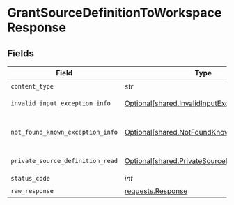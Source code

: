 # GrantSourceDefinitionToWorkspaceResponse


## Fields

| Field                                                                                              | Type                                                                                               | Required                                                                                           | Description                                                                                        |
| -------------------------------------------------------------------------------------------------- | -------------------------------------------------------------------------------------------------- | -------------------------------------------------------------------------------------------------- | -------------------------------------------------------------------------------------------------- |
| `content_type`                                                                                     | *str*                                                                                              | :heavy_check_mark:                                                                                 | N/A                                                                                                |
| `invalid_input_exception_info`                                                                     | [Optional[shared.InvalidInputExceptionInfo]](../../models/shared/invalidinputexceptioninfo.md)     | :heavy_minus_sign:                                                                                 | Input failed validation                                                                            |
| `not_found_known_exception_info`                                                                   | [Optional[shared.NotFoundKnownExceptionInfo]](../../models/shared/notfoundknownexceptioninfo.md)   | :heavy_minus_sign:                                                                                 | Object with given id was not found.                                                                |
| `private_source_definition_read`                                                                   | [Optional[shared.PrivateSourceDefinitionRead]](../../models/shared/privatesourcedefinitionread.md) | :heavy_minus_sign:                                                                                 | Successful operation                                                                               |
| `status_code`                                                                                      | *int*                                                                                              | :heavy_check_mark:                                                                                 | N/A                                                                                                |
| `raw_response`                                                                                     | [requests.Response](https://requests.readthedocs.io/en/latest/api/#requests.Response)              | :heavy_minus_sign:                                                                                 | N/A                                                                                                |